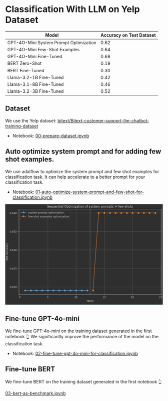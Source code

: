 # Classification With LLM on Yelp Dataset


| Model                                  | Accuracy on Test Dataset |
|----------------------------------------|--------------------------|
| GPT-4O-Mini System Prompt Optimization | 0.62                     |
| GPT-4O-Mini Few-Shot Examples          | 0.64                     |
| GPT-4O-Mini Fine-Tuned                 | 0.68                     |
| BERT Zero-Shot                         | 0.19                     |
| BERT Fine-Tuned                        | 0.30                     |
| Llama-3.2-1B Fine-Tuned                | 0.42                     |
| Llama-3.1-8B Fine-Tuned                | 0.46                     |
| Llama-3.2-3B Fine-Tuned                | 0.52                     |



## Dataset

We use the Yelp dataset: [bitext/Bitext-customer-support-llm-chatbot-training-dataset](https://huggingface.co/datasets/bitext/Bitext-customer-support-llm-chatbot-training-dataset)

- Notebook: [00-prepare-dataset.ipynb](00-prepare-dataset.ipynb)

## Auto optimize system prompt and for adding few shot examples.

We use adalflow to optimize the system prompt and few shot examples for classification task.
It can help accelerate to a better prompt for your classification task.

- Notebook: [01-auto-optimize-system-prompt-and-few-shot-for-classification.ipynb](01-auto-optimize-system-prompt-and-few-shot-for-classification.ipynb)

![01-auto-optimize-system-prompt-and-few-shot-for-classification.png](assets%2F01-auto-optimize-system-prompt-and-few-shot-for-classification.png)

## Fine-tune GPT-4o-mini

We fine-tune GPT-4o-mini on the training dataset generated in the first notebook 👆
We significantly improve the performance of the model on the classification task.

- Notebook: [02-fine-tune-gpt-4o-mini-for-classification.ipynb](02-fine-tune-gpt-4o-mini-for-classification.ipynb)


## Fine-tune BERT

We fine-tune BERT on the training dataset generated in the first notebook 👆

[03-bert-as-benchmark.ipynb](03-bert-as-benchmark.ipynb)
